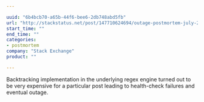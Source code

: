 ```yaml
---

uuid: "6b4bcb70-a65b-44f6-bee6-2db748abd5fb"
url: "http://stackstatus.net/post/147710624694/outage-postmortem-july-20-2016"
start_time: ""
end_time: ""
categories:
- postmortem
company: "Stack Exchange"
product: ""

---
```


Backtracking implementation in the underlying regex engine turned out to be very expensive for a particular post leading to health-check failures and eventual outage.
